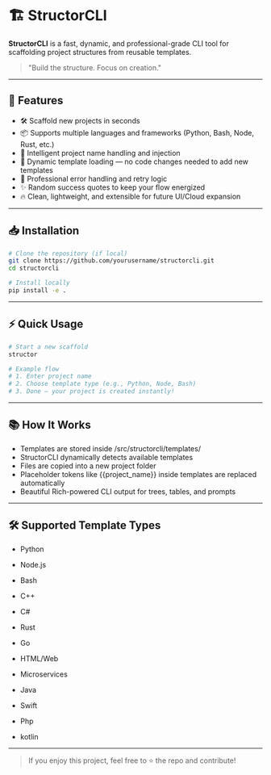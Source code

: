 # 🏗️ StructorCLI

**StructorCLI** is a fast, dynamic, and professional-grade CLI tool for scaffolding project structures from reusable templates.

> "Build the structure. Focus on creation."

---

## 🚀 Features

- 🛠️ Scaffold new projects in seconds
- 📦 Supports multiple languages and frameworks (Python, Bash, Node, Rust, etc.)
- 🧠 Intelligent project name handling and injection
- 📂 Dynamic template loading — no code changes needed to add new templates
- 🎯 Professional error handling and retry logic
- ✨ Random success quotes to keep your flow energized
- 🔥 Clean, lightweight, and extensible for future UI/Cloud expansion

---

## 📥 Installation

```bash
# Clone the repository (if local)
git clone https://github.com/yourusername/structorcli.git
cd structorcli

# Install locally
pip install -e .
```

---

## ⚡ Quick Usage

```bash
# Start a new scaffold
structor

# Example flow
# 1. Enter project name
# 2. Choose template type (e.g., Python, Node, Bash)
# 3. Done — your project is created instantly!

```

---

## 📚 How It Works

- Templates are stored inside /src/structorcli/templates/
- StructorCLI dynamically detects available templates
- Files are copied into a new project folder
- Placeholder tokens like {{project_name}} inside templates are replaced automatically
- Beautiful Rich-powered CLI output for trees, tables, and prompts

---

## 🛠 Supported Template Types

- Python

- Node.js

- Bash

- C++

- C#

- Rust

- Go

- HTML/Web

- Microservices

- Java

- Swift

- Php

- kotlin

---

> If you enjoy this project, feel free to ⭐ the repo and contribute!

